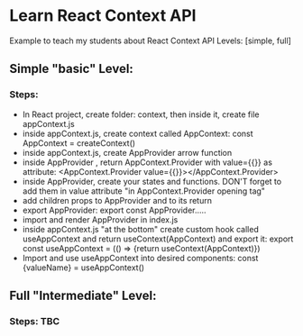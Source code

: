 # Learn React Context API

Example to teach my students about React Context API Levels: [simple, full]

## Simple "basic" Level:

### Steps:
- In React project, create folder: context, then inside it, create file appContext.js
- inside appContext.js, create context called AppContext: const AppContext = createContext()
- inside appContext.js, create AppProvider arrow function
- inside AppProvider , return AppContext.Provider with value={{}} as attribute: <AppContext.Provider value={{}}></AppContext.Provider>
- inside AppProvider, create your states and functions. DON'T forget to add them in value attribute "in AppContext.Provider opening tag"
- add children props to AppProvider and to its return
- export AppProvider: export const AppProvider.....
- import and render AppProvider in index.js
- inside appContext.js "at the bottom" create custom hook called useAppContext and return useContext(AppContext) and export it: export const useAppContext = (() => {return useContext(AppContext)})
- Import and use useAppContext into desired components: const {valueName} = useAppContext() 

## Full "Intermediate" Level:

### Steps: TBC

